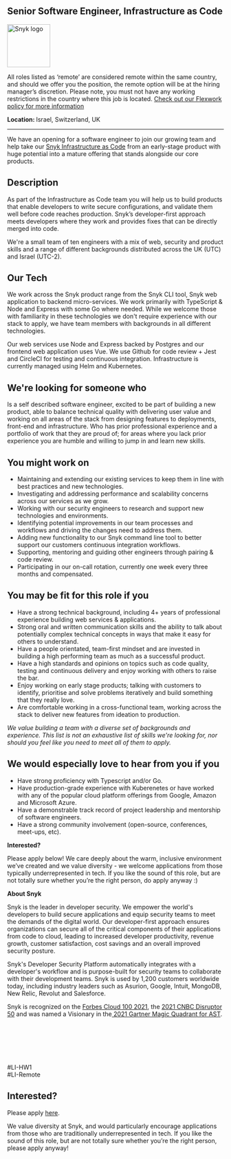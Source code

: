 Senior Software Engineer, Infrastructure as Code
---

<img src="https://res.cloudinary.com/snyk/image/upload/v1537345894/press-kit/brand/logo-black.png" width="100" alt="Snyk logo" />

<p><span style="font-weight: 400;">All roles listed as ‘remote’ are considered remote within the same country, and should we offer you the position, the remote option will be at the hiring manager’s discretion. Please note, you must not have any working restrictions in the country where this job is located. </span><a href="https://snyk.io/blog/introducing-flex-work-the-future-of-work-at-snyk/"><span style="font-weight: 400;">Check out our Flexwork policy for more information</span></a></p>
<p><strong>Location:&nbsp;</strong>Israel, Switzerland, UK</p>
<hr>
<p>We have an opening for a software engineer to join our growing team and help take our <a href="https://snyk.io/product/infrastructure-as-code-security/">Snyk Infrastructure as Code</a> from an early-stage product with huge potential into a mature offering that stands alongside our core products.</p>
<h2>Description</h2>
<p>As part of the Infrastructure as Code team you will help us to build products that enable developers to write secure configurations, and validate them well before code reaches production. Snyk’s developer-first approach meets developers where they work and provides fixes that can be directly merged into code.</p>
<p>We're a small team of ten engineers with a mix of web, security and product skills and a range of different backgrounds distributed across the UK (UTC) and Israel (UTC-2).</p>
<h2>Our Tech</h2>
<p>We work across the Snyk product range from the Snyk CLI tool, Snyk web application to backend micro-services. We work primarily with TypeScript &amp; Node and Express with some Go where needed. While we welcome those with familiarity in these technologies we don't require experience with our stack to apply, we have team members with backgrounds in all different technologies.</p>
<p>Our web services use Node and Express backed by Postgres and our frontend web application uses Vue. We use Github for code review + Jest and CircleCI for testing and continuous integration. Infrastructure is currently managed using Helm and Kubernetes.</p>
<h2>We're looking for someone who</h2>
<p>Is a self described software engineer, excited to be part of building a new product, able to balance technical quality with delivering user value and working on all areas of the stack from designing features to deployments, front-end and infrastructure. Who has prior professional experience and a portfolio of work that they are proud of; for areas where you lack prior experience you are humble and willing to jump in and learn new skills.</p>
<h2>You might work on</h2>
<ul>
<li>Maintaining and extending our existing services to keep them in line with best practices and new technologies.</li>
<li>Investigating and addressing performance and scalability concerns across our services as we grow.</li>
<li>Working with our security engineers to research and support new technologies and environments.</li>
<li>Identifying potential improvements in our team processes and workflows and driving the changes need to address them.</li>
<li>Adding new functionality to our Snyk command line tool to better support our customers continuous integration workflows.</li>
<li>Supporting, mentoring and guiding other engineers through pairing &amp; code review.</li>
<li>Participating in our on-call rotation, currently one week every three months and compensated.</li>
</ul>
<h2>You may be fit for this role if you</h2>
<ul>
<li>Have a strong technical background, including 4+ years of professional experience building web services &amp; applications.</li>
<li>Strong oral and written communication skills and the ability to talk about potentially complex technical concepts in ways that make it easy for others to understand.</li>
<li>Have a people orientated, team-first mindset and are invested in building a high performing team as much as a successful product.</li>
<li>Have a high standards and opinions on topics such as code quality, testing and continuous delivery and enjoy working with others to raise the bar.</li>
<li>Enjoy working on early stage products; talking with customers to identify, prioritise and solve problems iteratively and build something that they really love.</li>
<li>Are comfortable working in a cross-functional team, working across the stack to deliver new features from ideation to production.</li>
</ul>
<p><em>We value building a team with a diverse set of backgrounds and experience. This list is not an exhaustive list of skills we're looking for, nor should you feel like you need to meet all of them to apply.</em></p>
<h2>We would especially love to hear from you if you</h2>
<ul>
<li>Have strong proficiency with Typescript and/or Go.</li>
<li>Have production-grade experience with Kuberenetes or have worked with any of the popular cloud platform offerings from Google, Amazon and Microsoft Azure.</li>
<li>Have a demonstrable track record of project leadership and mentorship of software engineers.</li>
<li>Have a strong community involvement (open-source, conferences, meet-ups, etc).</li>
</ul>
<p><strong>Interested?</strong></p>
<p><span style="font-weight: 400;">Please apply below! We care deeply about the warm, inclusive environment we’ve created and we value diversity - we welcome applications from those typically underrepresented in tech. If you like the sound of this role, but are not totally sure whether you’re the right person, do apply anyway :)</span></p>
<p><strong>About Snyk</strong></p>
<p><span style="font-weight: 400;">Snyk is the leader in developer security. We empower the world's developers to build secure applications and equip security teams to meet the demands of the digital world. Our developer-first approach ensures organizations can secure all of the critical components of their applications from code to cloud, leading to increased developer productivity, revenue growth, customer satisfaction, cost savings and an overall improved security posture.&nbsp;</span></p>
<p><span style="font-weight: 400;">Snyk's Developer Security Platform automatically integrates with a developer's workflow and is purpose-built for security teams to collaborate with their development teams. Snyk is used by 1,200 customers worldwide today, including industry leaders such as Asurion, Google, Intuit, MongoDB, New Relic, Revolut and Salesforce.</span></p>
<p><strong><span style="font-weight: 400;">Snyk is recognized on the </span><a href="https://www.forbes.com/cloud100/#6f24b5ba5f94"><span style="font-weight: 400;">Forbes Cloud 100 2021</span></a><span style="font-weight: 400;">, the </span><a href="https://www.cnbc.com/2021/05/25/these-are-the-2021-cnbc-disruptor-50-companies.html"><span style="font-weight: 400;">2021 CNBC Disruptor 50</span></a><span style="font-weight: 400;"> and was named a Visionary in the</span><a href="https://snyk.io/blog/snyk-visionary-2021-gartner-magic-quadrant-for-ast/"><span style="font-weight: 400;"> 2021 Gartner Magic Quadrant for AST</span></a><span style="font-weight: 400;">.</span></strong></p>
<p>&nbsp;</p>
<p>&nbsp;</p>
<p>&nbsp;</p>
<p><span style="font-weight: 400;">#LI-HW1<br>#LI-Remote</span></p>

Interested?
---

Please apply [here](https://boards.greenhouse.io/snyk/jobs/5372495002#app).

We value diversity at Snyk, and would particularly encourage applications from those who are traditionally underrepresented in tech.
If you like the sound of this role, but are not totally sure whether you’re the right person, please apply anyway!
